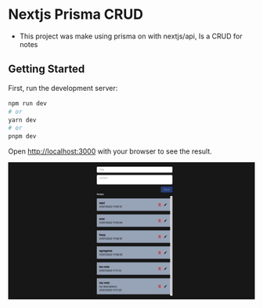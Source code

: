 # Nextjs Prisma CRUD

- This project was make using prisma on with nextjs/api, Is a CRUD for notes

## Getting Started

First, run the development server:

```bash
npm run dev
# or
yarn dev
# or
pnpm dev
```

Open [http://localhost:3000](http://localhost:3000) with your browser to see the result.

![alt text for screen readers](/resources/Screenshot_2023-07-31.png "Screen1")
